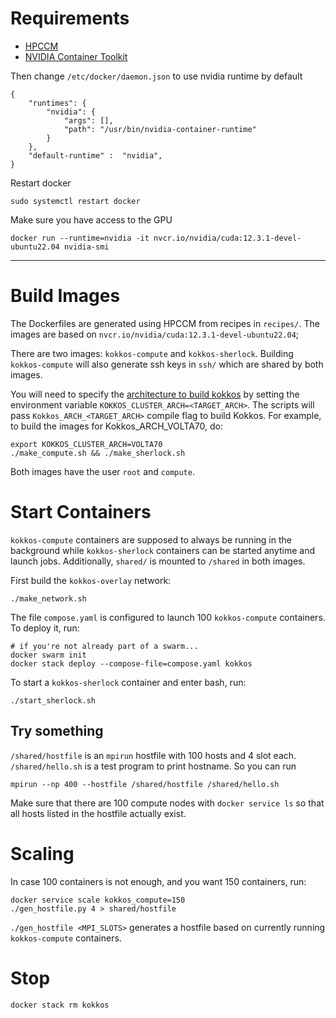 # Requirements
- [HPCCM](https://github.com/NVIDIA/hpc-container-maker)
- [NVIDIA Container Toolkit](https://docs.nvidia.com/datacenter/cloud-native/container-toolkit/latest/index.html)

Then change `/etc/docker/daemon.json` to use nvidia runtime by default
```
{
    "runtimes": {
        "nvidia": {
            "args": [],
            "path": "/usr/bin/nvidia-container-runtime"
        }
    },
    "default-runtime" :  "nvidia",
}
```

Restart docker
```
sudo systemctl restart docker
```

Make sure you have access to the GPU
```
docker run --runtime=nvidia -it nvcr.io/nvidia/cuda:12.3.1-devel-ubuntu22.04 nvidia-smi
```

---

# Build Images

The Dockerfiles are generated using HPCCM from recipes in `recipes/`.
The images are based on `nvcr.io/nvidia/cuda:12.3.1-devel-ubuntu22.04`;

There are two images: `kokkos-compute` and `kokkos-sherlock`. Building
`kokkos-compute` will also generate ssh keys in `ssh/` which are shared
by both images. 

You will need to specify the [architecture to build kokkos](https://kokkos.org/kokkos-core-wiki/keywords.html#keywords-arch)
by setting the environment variable `KOKKOS_CLUSTER_ARCH=<TARGET_ARCH>`. The scripts will pass `Kokkos_ARCH_<TARGET_ARCH>`
compile flag to build Kokkos. For example, to build the images for Kokkos_ARCH_VOLTA70, do:
```
export KOKKOS_CLUSTER_ARCH=VOLTA70
./make_compute.sh && ./make_sherlock.sh
```

Both images have the user `root` and `compute`.

# Start Containers

`kokkos-compute` containers are supposed to always be running in the background
while `kokkos-sherlock` containers can be started anytime and launch jobs.
Additionally, `shared/` is mounted to `/shared` in both images.

First build the `kokkos-overlay` network:
```
./make_network.sh
```

The file `compose.yaml` is configured to launch 100 `kokkos-compute` containers.
To deploy it, run:
```
# if you're not already part of a swarm...
docker swarm init
docker stack deploy --compose-file=compose.yaml kokkos
```

To start a `kokkos-sherlock` container and enter bash, run:
```
./start_sherlock.sh
```

## Try something
`/shared/hostfile` is an `mpirun` hostfile with 100 hosts and 4 slot each.
`/shared/hello.sh` is a test program to print hostname. So you can run
```
mpirun --np 400 --hostfile /shared/hostfile /shared/hello.sh
```

Make sure that there are 100 compute nodes with `docker service ls` so that
all hosts listed in the hostfile actually exist.

# Scaling
In case 100 containers is not enough, and you want 150 containers, run:
```
docker service scale kokkos_compute=150
./gen_hostfile.py 4 > shared/hostfile
```

`./gen_hostfile <MPI_SLOTS>` generates a hostfile based on currently running
`kokkos-compute` containers.

# Stop
```
docker stack rm kokkos
```
